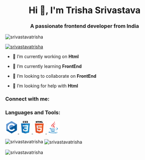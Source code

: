 <h1 align="center">Hi 👋, I'm Trisha Srivastava</h1>
<h3 align="center">A passionate frontend developer from India</h3>

<p align="left"> <img src="https://komarev.com/ghpvc/?username=srivastavatrisha&label=Profile%20views&color=0e75b6&style=flat" alt="srivastavatrisha" /> </p>

<p align="left"> <a href="https://github.com/ryo-ma/github-profile-trophy"><img src="https://github-profile-trophy.vercel.app/?username=srivastavatrisha" alt="srivastavatrisha" /></a> </p>

- 🔭 I’m currently working on **Html**

- 🌱 I’m currently learning **FrontEnd**

- 👯 I’m looking to collaborate on **FrontEnd**

- 🤝 I’m looking for help with **Html**

<h3 align="left">Connect with me:</h3>
<p align="left">
</p>

<h3 align="left">Languages and Tools:</h3>
<p align="left"> <a href="https://www.cprogramming.com/" target="_blank" rel="noreferrer"> <img src="https://raw.githubusercontent.com/devicons/devicon/master/icons/c/c-original.svg" alt="c" width="40" height="40"/> </a> <a href="https://www.w3schools.com/css/" target="_blank" rel="noreferrer"> <img src="https://raw.githubusercontent.com/devicons/devicon/master/icons/css3/css3-original-wordmark.svg" alt="css3" width="40" height="40"/> </a> <a href="https://www.w3.org/html/" target="_blank" rel="noreferrer"> <img src="https://raw.githubusercontent.com/devicons/devicon/master/icons/html5/html5-original-wordmark.svg" alt="html5" width="40" height="40"/> </a> <a href="https://www.java.com" target="_blank" rel="noreferrer"> <img src="https://raw.githubusercontent.com/devicons/devicon/master/icons/java/java-original.svg" alt="java" width="40" height="40"/> </a> </p>

<p><img align="left" src="https://github-readme-stats.vercel.app/api/top-langs?username=srivastavatrisha&show_icons=true&locale=en&layout=compact" alt="srivastavatrisha" /></p>

<p>&nbsp;<img align="center" src="https://github-readme-stats.vercel.app/api?username=srivastavatrisha&show_icons=true&locale=en" alt="srivastavatrisha" /></p>

<p><img align="center" src="https://github-readme-streak-stats.herokuapp.com/?user=srivastavatrisha&" alt="srivastavatrisha" /></p>
